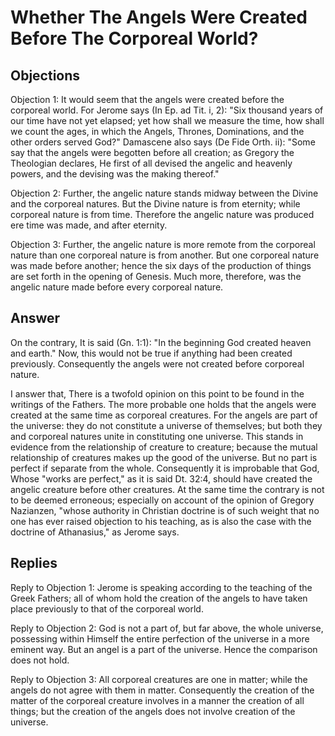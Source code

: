 # Whether The Angels Were Created Before The Corporeal World?

## Objections

Objection 1: It would seem that the angels were created before the corporeal world. For Jerome says (In Ep. ad Tit. i, 2): "Six thousand years of our time have not yet elapsed; yet how shall we measure the time, how shall we count the ages, in which the Angels, Thrones, Dominations, and the other orders served God?" Damascene also says (De Fide Orth. ii): "Some say that the angels were begotten before all creation; as Gregory the Theologian declares, He first of all devised the angelic and heavenly powers, and the devising was the making thereof."

Objection 2: Further, the angelic nature stands midway between the Divine and the corporeal natures. But the Divine nature is from eternity; while corporeal nature is from time. Therefore the angelic nature was produced ere time was made, and after eternity.

Objection 3: Further, the angelic nature is more remote from the corporeal nature than one corporeal nature is from another. But one corporeal nature was made before another; hence the six days of the production of things are set forth in the opening of Genesis. Much more, therefore, was the angelic nature made before every corporeal nature.

## Answer

On the contrary, It is said (Gn. 1:1): "In the beginning God created heaven and earth." Now, this would not be true if anything had been created previously. Consequently the angels were not created before corporeal nature.

I answer that, There is a twofold opinion on this point to be found in the writings of the Fathers. The more probable one holds that the angels were created at the same time as corporeal creatures. For the angels are part of the universe: they do not constitute a universe of themselves; but both they and corporeal natures unite in constituting one universe. This stands in evidence from the relationship of creature to creature; because the mutual relationship of creatures makes up the good of the universe. But no part is perfect if separate from the whole. Consequently it is improbable that God, Whose "works are perfect," as it is said Dt. 32:4, should have created the angelic creature before other creatures. At the same time the contrary is not to be deemed erroneous; especially on account of the opinion of Gregory Nazianzen, "whose authority in Christian doctrine is of such weight that no one has ever raised objection to his teaching, as is also the case with the doctrine of Athanasius," as Jerome says.

## Replies

Reply to Objection 1: Jerome is speaking according to the teaching of the Greek Fathers; all of whom hold the creation of the angels to have taken place previously to that of the corporeal world.

Reply to Objection 2: God is not a part of, but far above, the whole universe, possessing within Himself the entire perfection of the universe in a more eminent way. But an angel is a part of the universe. Hence the comparison does not hold.

Reply to Objection 3: All corporeal creatures are one in matter; while the angels do not agree with them in matter. Consequently the creation of the matter of the corporeal creature involves in a manner the creation of all things; but the creation of the angels does not involve creation of the universe.